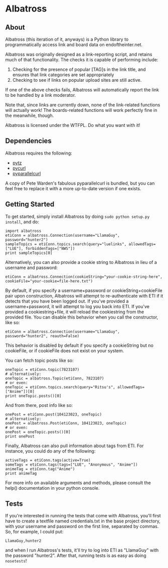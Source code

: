 Albatross
=========

About
-----

Albatross (this iteration of it, anyways) is a Python library to programmatically access link and board data on endoftheinter.net. 

Albatross was originally designed as a link-reporting script, and retains much of that functionality. The checks it is capable of performing include:

1. Checking for the presence of popular [TAG]s in the link title, and ensures that link categories are set appropriately
2. Checking to see if links on popular upload sites are still active.

If one of the above checks fails, Albatross will automatically report the link to be handled by a link moderator. 

Note that, since links are currently down, none of the link-related functions will actually work! The boards-related functions will work perfectly fine in the meanwhile, though.

Albatross is licensed under the WTFPL. Do what you want with it!

Dependencies
------------

Albatross requires the following:

* [pytz](http://pytz.sourceforge.net)
* [pycurl](http://pycurl.sourceforge.net)
* [pyparallelcurl](https://github.com/petewarden/pyparallelcurl)

A copy of Pete Warden's fabulous pyparallelcurl is bundled, but you can feel free to replace it with a more up-to-date version if one exists.

Getting Started
---------------

To get started, simply install Albatross by doing `sudo python setup.py install`, and do:

    import albatross
    etiConn = albatross.Connection(username="LlamaGuy", password="hunter2")
    sampleTopics = etiConn.topics.search(query="luelinks", allowedTags=["LUE"], forbiddenTags=["NWS"])
    print sampleTopics[0]

Alternatively, you can also provide a cookie string to Albatross in lieu of a username and password:

    etiConn = albatross.Connection(cookieString="your-cookie-string-here", cookieFile="your-cookie=file-here.txt")

By default, if you specify a username+password or cookieString+cookieFile pair upon construction, Albatross will attempt to re-authenticate with ETI if it detects that you have been logged out. If you've provided a username+password, it will attempt to log you back into ETI. If you've provided a cookiestring+file, it will reload the cookiestring from the provided file. You can disable this behavior when you call the constructor, like so:

    etiConn = albatross.Connection(username="LlamaGuy", password="hunter2", reauth=False)

This behavior is disabled by default if you specify a cookieString but no cookieFile, or if cookieFile does not exist on your system.

You can fetch topic posts like so:
    
    oneTopic = etiConn.topic(7823107)
    # alternatively:
    oneTopic = albatross.Topic(etiConn, 7823107)
    # or even:
    oneTopic = etiConn.topics.search(query="Ritsu's", allowedTags=["Anime"])[0]
    print oneTopic.posts()[0]

And from there, post info like so:

    onePost = etiConn.post(104123023, oneTopic)
    # alternatively:
    onePost = albatross.Post(etiConn, 104123023, oneTopic)
    # or even:
    onePost = oneTopic.posts()[0]
    print onePost

Finally, Albatross can also pull information about tags from ETI. For instance, you could do any of the following:
    
    activeTags = etiConn.tags(active=True)
    someTags = etiConn.tags(tags=["LUE", "Anonymous", "Anime"])
    animeTag = etiConn.tag("Anime")
    print animeTag

For more info on available arguments and methods, please consult the help() documentation in your python console.

Tests
-----

If you're interested in running the tests that come with Albatross, you'll first have to create a textfile named credentials.txt in the base project directory, with your username and password on the first line, separated by commas. So, for example, I could put:

`LlamaGuy,hunter2`

and when I run Albatross's tests, it'll try to log into ETI as "LlamaGuy" with the password "hunter2". After that, running tests is as easy as doing `nosetests`!